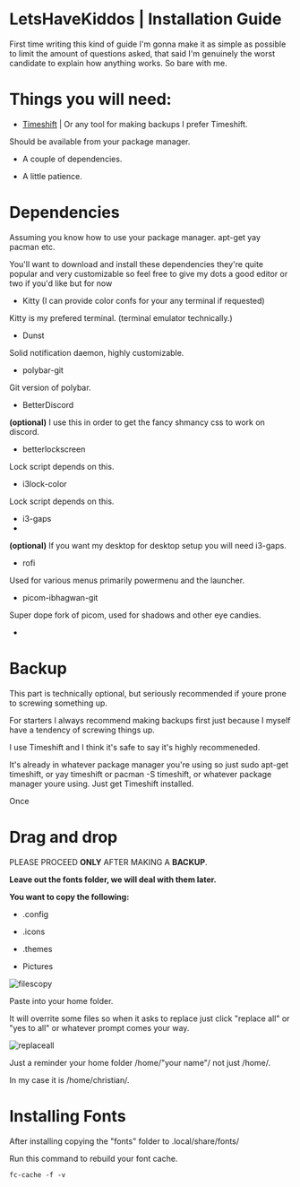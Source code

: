  **LetsHaveKiddos** | **Installation Guide**
===========================


First time writing this kind of guide I'm gonna make it as simple as possible to limit the amount of questions asked, that said I'm genuinely the worst candidate to explain how anything works. So bare with me.




Things you will need:
===========================

* [Timeshift](https://github.com/teejee2008/timeshift) | Or any tool for making backups I prefer Timeshift.

Should be available from your package manager.

* A couple of dependencies.

* A little patience.


Dependencies
===========================

Assuming you know how to use your package manager. apt-get yay pacman etc.   
  
You'll want to download and install these dependencies they're quite popular and very customizable so feel free to give my dots a good editor or two if you'd like but for now 




* Kitty (I can provide color confs for your any terminal if requested)

Kitty is my prefered terminal. (terminal emulator technically.) 

* Dunst

Solid notification daemon, highly customizable.

* polybar-git

Git version of polybar.

* BetterDiscord 

**(optional)** I use this in order to get the fancy shmancy css to work on discord.

* betterlockscreen

Lock script depends on this.

* i3lock-color

Lock script depends on this.

* i3-gaps
* 
**(optional)** If you want my desktop for desktop setup you will need i3-gaps.

* rofi

Used for various menus primarily powermenu and the launcher.

* picom-ibhagwan-git

Super dope fork of picom, used for shadows and other eye candies. 

* 



Backup
===========================

This part is technically optional, but seriously recommended if youre prone to screwing something up. 

For starters I always recommend making backups first just because I myself have a tendency of screwing things up. 

I use Timeshift and I think it's safe to say it's highly recommeneded. 

It's already in whatever package manager you're using so just sudo apt-get timeshift, or yay timeshift or pacman -S timeshift, or whatever package manager youre using. Just get Timeshift installed. 

Once 


Drag and drop
===========================

PLEASE PROCEED **ONLY** AFTER MAKING A **BACKUP**.

**Leave out the fonts folder, we will deal with them later.** 

**You want to copy the following:**

* .config

* .icons

* .themes

* Pictures

![filescopy](media/filescopy.png)


Paste into your home folder.

It will overrite some files so when it asks to replace just click "replace all" or "yes to all" or whatever prompt comes your way.

![replaceall](media/replaceall.png)

Just a reminder your home folder /home/"your name"/ not just /home/. 

In my case it is /home/christian/.


**Installing Fonts**
===========================
After installing copying the "fonts" folder to .local/share/fonts/

Run this command to rebuild your font cache.

`fc-cache -f -v`


